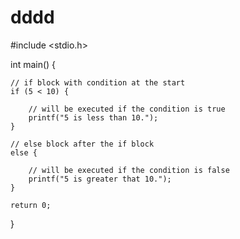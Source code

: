# dddd
#include <stdio.h>
 
int main()
{
 
    // if block with condition at the start
    if (5 < 10) {
 
        // will be executed if the condition is true
        printf("5 is less than 10.");
    }
 
    // else block after the if block
    else {
 
        // will be executed if the condition is false
        printf("5 is greater that 10.");
    }
 
    return 0;
}
